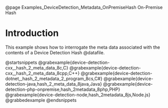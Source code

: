@page Examples_DeviceDetection_Metadata_OnPremiseHash On-Premise Hash

# Introduction

This example shows how to interrogate the meta data associated with the contents of a Device Detection Hash @datafile.

@startsnippets
@grabexample{device-detection-cxx,_hash_2_meta_data_8c,C}
@grabexample{device-detection-cxx,_hash_2_meta_data_8cpp,C++}
@grabexample{device-detection-dotnet,_hash_2_metadata_2_program_8cs,C#}
@grabexample{device-detection-java,hash_2_meta_data_8java,Java}
@grabexample{device-detection-php-onpremise,hash_2metadata_8php,PHP}
@grabexample{device-detection-node,hash_2metadata_8js,Node.js}
@grabbedexample
@endsnippets
